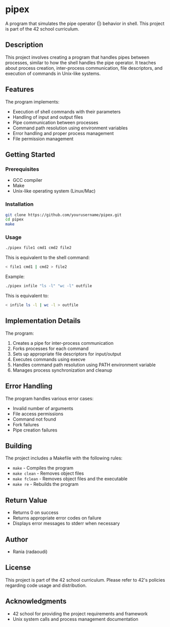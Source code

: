 # pipex

A program that simulates the pipe operator (|) behavior in shell. This project is part of the 42 school curriculum.

## Description

This project involves creating a program that handles pipes between processes, similar to how the shell handles the pipe operator. It teaches about process creation, inter-process communication, file descriptors, and execution of commands in Unix-like systems.

## Features

The program implements:
- Execution of shell commands with their parameters
- Handling of input and output files
- Pipe communication between processes
- Command path resolution using environment variables
- Error handling and proper process management
- File permission management

## Getting Started

### Prerequisites
- GCC compiler
- Make
- Unix-like operating system (Linux/Mac)

### Installation
```bash
git clone https://github.com/yourusername/pipex.git
cd pipex
make
```

### Usage
```bash
./pipex file1 cmd1 cmd2 file2
```
This is equivalent to the shell command:
```bash
< file1 cmd1 | cmd2 > file2
```

Example:
```bash
./pipex infile "ls -l" "wc -l" outfile
```
This is equivalent to:
```bash
< infile ls -l | wc -l > outfile
```

## Implementation Details

The program:
1. Creates a pipe for inter-process communication
2. Forks processes for each command
3. Sets up appropriate file descriptors for input/output
4. Executes commands using execve
5. Handles command path resolution using PATH environment variable
6. Manages process synchronization and cleanup

## Error Handling
The program handles various error cases:
- Invalid number of arguments
- File access permissions
- Command not found
- Fork failures
- Pipe creation failures

## Building
The project includes a Makefile with the following rules:
- `make` - Compiles the program
- `make clean` - Removes object files
- `make fclean` - Removes object files and the executable
- `make re` - Rebuilds the program

## Return Value
- Returns 0 on success
- Returns appropriate error codes on failure
- Displays error messages to stderr when necessary

## Author
- Rania (radaoudi)

## License
This project is part of the 42 school curriculum. Please refer to 42's policies regarding code usage and distribution.

## Acknowledgments
- 42 school for providing the project requirements and framework
- Unix system calls and process management documentation
